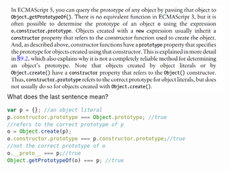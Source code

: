![](6.8.1-1.png)
What does the last sentence mean?
```javascript
var p = {}; //an object literal
p.constructor.prototype === Object.prototype; //true
//refers to the correct prototype of p
o = Object.create(p);
o.constructor.prototype === p.constructor.prototype;//true
//not the correct prototype of o
o.__proto__ === p;//true
Object.getPrototypeOf(o) === p; //true
```